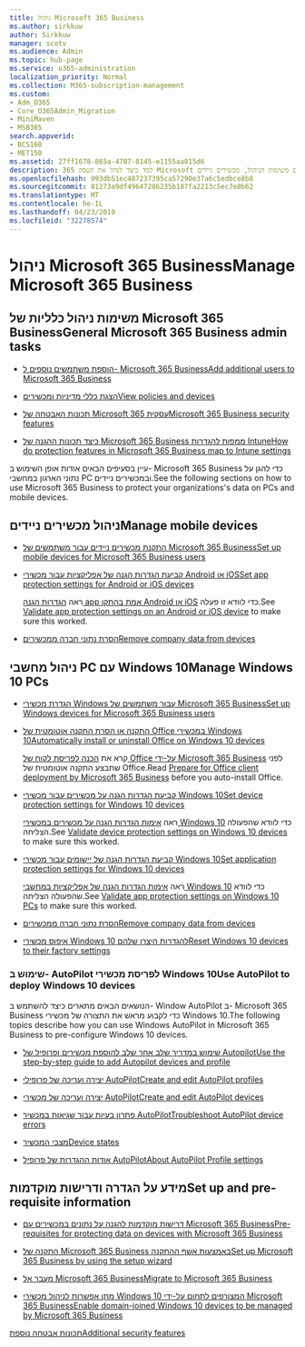 ```yaml
---
title: ניהול Microsoft 365 Business
ms.author: sirkkuw
author: Sirkkuw
manager: scotv
ms.audience: Admin
ms.topic: hub-page
ms.service: o365-administration
localization_priority: Normal
ms.collection: M365-subscription-management
ms.custom:
- Adm_O365
- Core_O365Admin_Migration
- MiniMaven
- MSB365
search.appverid:
- BCS160
- MET150
ms.assetid: 27ff1678-865a-4707-8145-e1155aa815d6
description: למד כיצד לנהל את העסק 365 Microsoft הקשורים משימות הניהול, מכשירים ניידים, Windows 10PCs ומשימות רבות כאלה.
ms.openlocfilehash: 993db51ec487237395ca57290e37a6c5edbce8b8
ms.sourcegitcommit: 81273a9df49647286235b187fa2213c5ec7e8b62
ms.translationtype: MT
ms.contentlocale: he-IL
ms.lasthandoff: 04/23/2019
ms.locfileid: "32278574"
---
```

# <a name="manage-microsoft-365-business"></a><span data-ttu-id="a7d04-103">ניהול Microsoft 365 Business</span><span class="sxs-lookup"><span data-stu-id="a7d04-103">Manage Microsoft 365 Business</span></span>

## <a name="general-microsoft-365-business-admin-tasks"></a><span data-ttu-id="a7d04-104">משימות ניהול כלליות של Microsoft 365 Business</span><span class="sxs-lookup"><span data-stu-id="a7d04-104">General Microsoft 365 Business admin tasks</span></span>

- [<span data-ttu-id="a7d04-105">הוספת משתמשים נוספים ל- Microsoft 365 Business</span><span class="sxs-lookup"><span data-stu-id="a7d04-105">Add additional users to Microsoft 365 Business</span></span>](add-users-m365b.md)
    
- [<span data-ttu-id="a7d04-106">הצגת כללי מדיניות ומכשירים</span><span class="sxs-lookup"><span data-stu-id="a7d04-106">View policies and devices</span></span>](view-policies-and-devices.md)
    
- [<span data-ttu-id="a7d04-107">תכונות האבטחה של Microsoft 365 עסקית</span><span class="sxs-lookup"><span data-stu-id="a7d04-107">Microsoft 365 Business security features</span></span>](security-features.md)
    
- [<span data-ttu-id="a7d04-108">כיצד תכונות ההגנה של Microsoft 365 Business ממפות להגדרות Intune</span><span class="sxs-lookup"><span data-stu-id="a7d04-108">How do protection features in Microsoft 365 Business map to Intune settings</span></span>](map-protection-features-to-intune-settings.md)
    
<span data-ttu-id="a7d04-109">עיין בסעיפים הבאים אודות אופן השימוש ב- Microsoft 365 Business כדי להגן על נתוני הארגון במחשבי PC ובמכשירים ניידים.</span><span class="sxs-lookup"><span data-stu-id="a7d04-109">See the following sections on how to use Microsoft 365 Business to protect your organizations's data on PCs and mobile devices.</span></span>
  
## <a name="manage-mobile-devices"></a><span data-ttu-id="a7d04-110">ניהול מכשירים ניידים</span><span class="sxs-lookup"><span data-stu-id="a7d04-110">Manage mobile devices</span></span>

- [<span data-ttu-id="a7d04-111">התקנת מכשירים ניידים עבור משתמשים של Microsoft 365 Business</span><span class="sxs-lookup"><span data-stu-id="a7d04-111">Set up mobile devices for Microsoft 365 Business users</span></span>](set-up-mobile-devices.md)
    
- [<span data-ttu-id="a7d04-112">קביעת הגדרות הגנה של אפליקציות עבור מכשירי Android או iOS</span><span class="sxs-lookup"><span data-stu-id="a7d04-112">Set app protection settings for Android or iOS devices</span></span>](app-protection-settings-for-android-and-ios.md)
    
    <span data-ttu-id="a7d04-113">ראה [הגדרות הגנה app אמת בהתקן Android או iOS](validate-settings-on-android-or-ios.md) כדי לוודא זו פעלה.</span><span class="sxs-lookup"><span data-stu-id="a7d04-113">See [Validate app protection settings on an Android or iOS device](validate-settings-on-android-or-ios.md) to make sure this worked.</span></span> 
    
- [<span data-ttu-id="a7d04-114">הסרת נתוני חברה ממכשירים</span><span class="sxs-lookup"><span data-stu-id="a7d04-114">Remove company data from devices</span></span>](remove-company-data.md)
    
## <a name="manage-windows-10-pcs"></a><span data-ttu-id="a7d04-115">ניהול מחשבי PC עם Windows 10</span><span class="sxs-lookup"><span data-stu-id="a7d04-115">Manage Windows 10 PCs</span></span>

- [<span data-ttu-id="a7d04-116">הגדרת מכשירי Windows עבור משתמשים של Microsoft 365 Business</span><span class="sxs-lookup"><span data-stu-id="a7d04-116">Set up Windows devices for Microsoft 365 Business users</span></span>](set-up-windows-devices.md)
    
- [<span data-ttu-id="a7d04-117">התקנה או הסרת התקנה אוטומטית של Office במכשירי Windows 10</span><span class="sxs-lookup"><span data-stu-id="a7d04-117">Automatically install or uninstall Office on Windows 10 devices</span></span>](auto-install-or-uninstall-office.md)
    
    <span data-ttu-id="a7d04-118">קרא את [הכנה לפריסת לקוח של Office על-ידי Microsoft 365 Business](prepare-for-office-client-deployment.md) לפני שתבצע התקנה אוטומטית של Office.</span><span class="sxs-lookup"><span data-stu-id="a7d04-118">Read [Prepare for Office client deployment by Microsoft 365 Business](prepare-for-office-client-deployment.md) before you auto-install Office.</span></span> 
    
- [<span data-ttu-id="a7d04-119">קביעת הגדרות הגנה על מכשירים עבור מכשירי Windows 10</span><span class="sxs-lookup"><span data-stu-id="a7d04-119">Set device protection settings for Windows 10 devices</span></span>](protection-settings-for-windows-10-pcs.md)
    
    <span data-ttu-id="a7d04-120">ראה [אימות הגדרות הגנה על מכשירים במכשירי Windows 10](validate-settings-on-windows-10-pcs.md) כדי לוודא שהפעולה הצליחה.</span><span class="sxs-lookup"><span data-stu-id="a7d04-120">See [Validate device protection settings on Windows 10 devices](validate-settings-on-windows-10-pcs.md) to make sure this worked.</span></span> 
    
- [<span data-ttu-id="a7d04-121">קביעת הגדרות הגנה של יישומים עבור מכשירי Windows 10</span><span class="sxs-lookup"><span data-stu-id="a7d04-121">Set application protection settings for Windows 10 devices</span></span>](protection-settings-for-windows-10-devices.md)
    
    <span data-ttu-id="a7d04-122">ראה [אימות הגדרות הגנה של אפליקציות במחשבי Windows 10](validate-protection-settings-on-windows-10-pcs.md) כדי לוודא שהפעולה הצליחה.</span><span class="sxs-lookup"><span data-stu-id="a7d04-122">See [Validate app protection settings on Windows 10 PCs](validate-protection-settings-on-windows-10-pcs.md) to make sure this worked.</span></span> 
    
- [<span data-ttu-id="a7d04-123">הסרת נתוני חברה ממכשירים</span><span class="sxs-lookup"><span data-stu-id="a7d04-123">Remove company data from devices</span></span>](remove-company-data.md)
    
- [<span data-ttu-id="a7d04-124">איפוס מכשירי Windows 10 להגדרות היצרן שלהם</span><span class="sxs-lookup"><span data-stu-id="a7d04-124">Reset Windows 10 devices to their factory settings</span></span>](reset-devices-to-factory-settings.md)
    
### <a name="use-autopilot-to-deploy-windows-10-devices"></a><span data-ttu-id="a7d04-125">שימוש ב- AutoPilot לפריסת מכשירי Windows 10</span><span class="sxs-lookup"><span data-stu-id="a7d04-125">Use AutoPilot to deploy Windows 10 devices</span></span>

<span data-ttu-id="a7d04-126">הנושאים הבאים מתארים כיצד להשתמש ב- Window AutoPilot ב- Microsoft 365 Business כדי לקבוע מראש את התצורה של מכשירי Windows 10.</span><span class="sxs-lookup"><span data-stu-id="a7d04-126">The following topics describe how you can use Windows AutoPilot in Microsoft 365 Business to pre-configure Windows 10 devices.</span></span>
  
- [<span data-ttu-id="a7d04-127">שימוש במדריך שלב אחר שלב להוספת מכשירים ופרופיל של Autopilot</span><span class="sxs-lookup"><span data-stu-id="a7d04-127">Use the step-by-step guide to add Autopilot devices and profile</span></span>](add-autopilot-devices-and-profile.md)
    
- [<span data-ttu-id="a7d04-128">יצירה ועריכה של פרופילי AutoPilot</span><span class="sxs-lookup"><span data-stu-id="a7d04-128">Create and edit AutoPilot profiles</span></span>](create-and-edit-autopilot-profiles.md)
    
- [<span data-ttu-id="a7d04-129">יצירה ועריכה של מכשירי AutoPilot</span><span class="sxs-lookup"><span data-stu-id="a7d04-129">Create and edit AutoPilot devices</span></span>](create-and-edit-autopilot-devices.md)
    
- [<span data-ttu-id="a7d04-130">פתרון בעיות עבור שגיאות במכשיר AutoPilot</span><span class="sxs-lookup"><span data-stu-id="a7d04-130">Troubleshoot AutoPilot device errors</span></span>](troubleshoot-autopilot-errors.md)
    
- [<span data-ttu-id="a7d04-131">מצבי המכשיר</span><span class="sxs-lookup"><span data-stu-id="a7d04-131">Device states</span></span>](device-states.md)
    
- [<span data-ttu-id="a7d04-132">אודות ההגדרות של פרופיל AutoPilot</span><span class="sxs-lookup"><span data-stu-id="a7d04-132">About AutoPilot Profile settings</span></span>](autopilot-profile-settings.md)
    
## <a name="set-up-and-pre-requisite-information"></a><span data-ttu-id="a7d04-133">מידע על הגדרה ודרישות מוקדמות</span><span class="sxs-lookup"><span data-stu-id="a7d04-133">Set up and pre-requisite information</span></span>

- [<span data-ttu-id="a7d04-134">דרישות מוקדמות להגנה על נתונים במכשירים עם Microsoft 365 Business</span><span class="sxs-lookup"><span data-stu-id="a7d04-134">Pre-requisites for protecting data on devices with Microsoft 365 Business</span></span>](pre-requisites-for-data-protection.md)
    
- [<span data-ttu-id="a7d04-135">התקנה של Microsoft 365 Business באמצעות אשף ההתקנה</span><span class="sxs-lookup"><span data-stu-id="a7d04-135">Set up Microsoft 365 Business by using the setup wizard</span></span>](set-up.md)
    
- [<span data-ttu-id="a7d04-136">מעבר אל Microsoft 365 Business</span><span class="sxs-lookup"><span data-stu-id="a7d04-136">Migrate to Microsoft 365 Business</span></span>](migrate-to-microsoft-365-business.md)
    
- [<span data-ttu-id="a7d04-137">מתן אפשרות לניהול מכשירי Windows 10 המצורפים לתחום על-ידי Microsoft 365 Business</span><span class="sxs-lookup"><span data-stu-id="a7d04-137">Enable domain-joined Windows 10 devices to be managed by Microsoft 365 Business</span></span>](manage-windows-devices.md)
    
[<span data-ttu-id="a7d04-138">תכונות אבטחה נוספת</span><span class="sxs-lookup"><span data-stu-id="a7d04-138">Additional security features</span></span>](security-features.md#additional-security-features)
    

  

